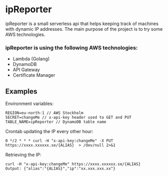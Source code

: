 # ipReporter

ipReporter is a small serverless api that helps keeping track of machines with dynamic IP addresses.
The main purpose of the project is to try some AWS technologies.

### ipReporter is using the following AWS technologies:

- Lambda (Golang)
- DynamoDB
- API Gateway
- Certificate Manager

## Examples

Environment variables:
```
REGION=eu-north-1 // AWS Stockholm
SECRET=changeMe // x-api-key header used to GET and PUT
TABLE_NAME=ipReporter // DynamoDB table name
```

Crontab updating the IP every other hour:
```
0 */2 * * * curl -H "x-api-key:changeMe" -X PUT https://xxxx.xxxxxx.se/{ALIAS}  > /dev/null 2>&1
```

Retrieving the IP:
```
curl -H "x-api-key:changeMe" https://xxxx.xxxxxx.se/{ALIAS}
Output: {"alias":"{ALIAS}","ip":"xx.xxx.xxx.xx"}
```

